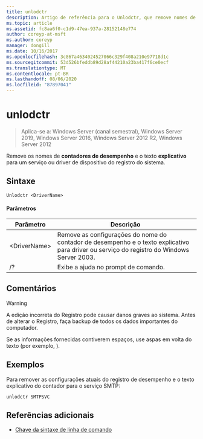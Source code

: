 ```yaml
---
title: unlodctr
description: Artigo de referência para o Unlodctr, que remove nomes de contadores de desempenho e texto explicativo para um serviço ou driver de dispositivo do registro do sistema
ms.topic: article
ms.assetid: fc8aa6f0-c1d9-47ea-937a-28152148e774
author: coreyp-at-msft
ms.author: coreyp
manager: dongill
ms.date: 10/16/2017
ms.openlocfilehash: 3c867a4634024527066c329f408a210e97718d1c
ms.sourcegitcommit: 53d526bfeddb89d28af44210a23ba417f6ce0ecf
ms.translationtype: MT
ms.contentlocale: pt-BR
ms.lasthandoff: 08/06/2020
ms.locfileid: "87897041"
---
```

# <a name="unlodctr"></a>unlodctr

> Aplica-se a: Windows Server (canal semestral), Windows Server 2019, Windows Server 2016, Windows Server 2012 R2, Windows Server 2012

Remove os nomes de **contadores de desempenho** e o texto **explicativo** para um serviço ou driver de dispositivo do registro do sistema.

## <a name="syntax"></a>Sintaxe
```
Unlodctr <DriverName>
```
#### <a name="parameters"></a>Parâmetros
|Parâmetro|Descrição|
|-------|--------|
|\<DriverName>|Remove as configurações do nome do contador de desempenho e o texto explicativo para driver ou serviço <DriverName> do registro do Windows Server 2003.|
|/?|Exibe a ajuda no prompt de comando.|

## <a name="remarks"></a>Comentários
> [!WARNING]
> A edição incorreta do Registro pode causar danos graves ao sistema. Antes de alterar o Registro, faça backup de todos os dados importantes do computador.

Se as informações fornecidas contiverem espaços, use aspas em volta do texto (por exemplo, <DriverName> ).

## <a name="examples"></a>Exemplos
Para remover as configurações atuais do registro de desempenho e o texto explicativo do contador para o serviço SMTP:
```
unlodctr SMTPSVC
```
## <a name="additional-references"></a>Referências adicionais
- [Chave da sintaxe de linha de comando](command-line-syntax-key.md)

